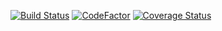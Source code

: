[![Build Status](https://travis-ci.org/aitianshi/gl51.svg?branch=master)](https://travis-ci.org/aitianshi/gl51)
[![CodeFactor](https://www.codefactor.io/repository/github/aitianshi/gl51/badge)](https://www.codefactor.io/repository/github/aitianshi/gl51)
[![Coverage Status](https://coveralls.io/repos/github/aitianshi/gl51/badge.svg?branch=coverage)](https://coveralls.io/github/aitianshi/gl51?branch=coverage)
